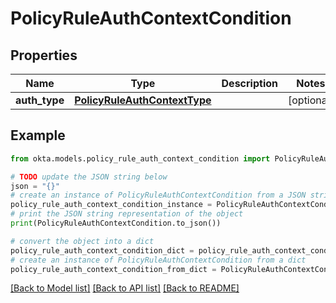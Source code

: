 # PolicyRuleAuthContextCondition


## Properties

Name | Type | Description | Notes
------------ | ------------- | ------------- | -------------
**auth_type** | [**PolicyRuleAuthContextType**](PolicyRuleAuthContextType.md) |  | [optional] 

## Example

```python
from okta.models.policy_rule_auth_context_condition import PolicyRuleAuthContextCondition

# TODO update the JSON string below
json = "{}"
# create an instance of PolicyRuleAuthContextCondition from a JSON string
policy_rule_auth_context_condition_instance = PolicyRuleAuthContextCondition.from_json(json)
# print the JSON string representation of the object
print(PolicyRuleAuthContextCondition.to_json())

# convert the object into a dict
policy_rule_auth_context_condition_dict = policy_rule_auth_context_condition_instance.to_dict()
# create an instance of PolicyRuleAuthContextCondition from a dict
policy_rule_auth_context_condition_from_dict = PolicyRuleAuthContextCondition.from_dict(policy_rule_auth_context_condition_dict)
```
[[Back to Model list]](../README.md#documentation-for-models) [[Back to API list]](../README.md#documentation-for-api-endpoints) [[Back to README]](../README.md)


